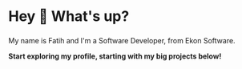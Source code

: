 <h1 align="left">Hey 👋 What's up?</h1>

###

<p align="left">My name is Fatih and I'm a Software Developer, from Ekon Software.</p>
<strong align="left">Start exploring my profile, starting with my big projects below!</strong>

###



